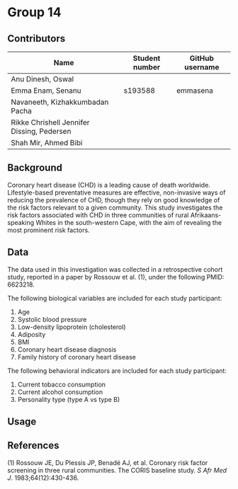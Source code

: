 # Group 14

## Contributors

| Name                                       | Student number | GitHub username |
|---------------------------------------|-----------------|-----------------|
| Anu Dinesh, Oswal                          |                |                 |
| Emma Enam, Senanu                          | s193588        | emmasena        |
| Navaneeth, Kizhakkumbadan Pacha            |                |                 |
| Rikke Chrishell Jennifer Dissing, Pedersen |                |                 |
| Shah Mir, Ahmed Bibi                       |                |                 |

## Background

Coronary heart disease (CHD) is a leading cause of death worldwide. Lifestyle-based preventative measures are effective, non-invasive ways of reducing the prevalence of CHD, though they rely on good knowledge of the risk factors relevant to a given community. This study investigates the risk factors associated with CHD in three communities of rural Afrikaans-speaking Whites in the south-western Cape, with the aim of revealing the most prominent risk factors.

## Data

The data used in this investigation was collected in a retrospective cohort study, reported in a paper by Rossouw et al. (1), under the following PMID: 6623218.

The following biological variables are included for each study participant:

1.  Age
2.  Systolic blood pressure
3.  Low-density lipoprotein (cholesterol)
4.  Adiposity
5.  BMI
6.  Coronary heart disease diagnosis
7.  Family history of coronary heart disease

The following behavioral indicators are included for each study participant:

1.  Current tobacco consumption
2.  Current alcohol consumption
3.  Personality type (type A vs type B)

## Usage

## References

(1) Rossouw JE, Du Plessis JP, Benadé AJ, et al. Coronary risk factor screening in three rural communities. The CORIS baseline study. *S Afr Med J*. 1983;64(12):430-436.
